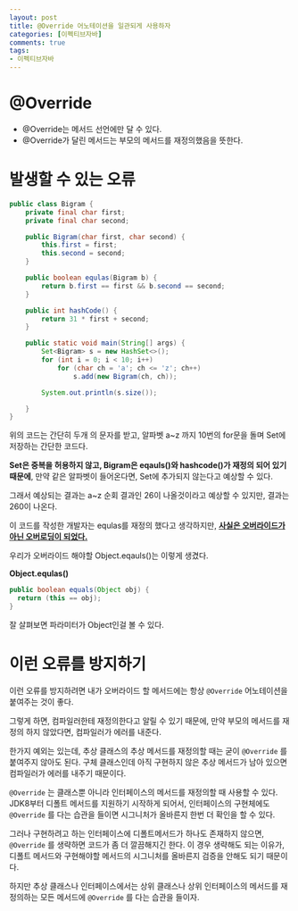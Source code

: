 ```yaml
---
layout: post
title: @Override 어노테이션을 일관되게 사용하자
categories: [이펙티브자바]
comments: true 
tags:
- 이펙티브자바
---
```




# @Override

- @Override는 메서드 선언에만 달 수 있다.
- @Override가 달린 메서드는 부모의 메서드를 재정의했음을 뜻한다.



# 발생할 수 있는 오류

```java
public class Bigram {
    private final char first;
    private final char second;

    public Bigram(char first, char second) {
        this.first = first;
        this.second = second;
    }

    public boolean equlas(Bigram b) {
        return b.first == first && b.second == second;
    }

    public int hashCode() {
        return 31 * first + second;
    }

    public static void main(String[] args) {
        Set<Bigram> s = new HashSet<>();
        for (int i = 0; i < 10; i++)
            for (char ch = 'a'; ch <= 'z'; ch++)
                s.add(new Bigram(ch, ch));

        System.out.println(s.size());

    }
}
```

위의 코드는 간단히 두개 의 문자를 받고, 알파벳 a~z 까지 10번의 for문을 돌며 Set에 저장하는 간단한 코드다.

**Set은 중복을 허용하지 않고, Bigram은 eqauls()와 hashcode()가 재정의 되어 있기 때문에**, 만약 같은 알파벳이 들어온다면, Set에 추가되지 않는다고 예상할 수 있다.

그래서 예상되는 결과는 a~z 순회 결과인 26이 나올것이라고 예상할 수 있지만, 결과는 260이 나온다.

이 코드를 작성한 개발자는 equlas를 재정의 했다고 생각하지만, **<u>사실은 오버라이드가 아닌 오버로딩이 되었다.</u>**

우리가 오버라이드 해야할 Object.eqauls()는 이렇게 생겼다.

**Object.equlas()**

```java
public boolean equals(Object obj) {
  return (this == obj);
}
```

잘 살펴보면 파라미터가 Object인걸 볼 수 있다.



# 이런 오류를 방지하기

이런 오류를 방지하려면 내가 오버라이드 할 메서드에는 항상 `@Override` 어노테이션을 붙여주는 것이 좋다.

그렇게 하면, 컴파일러한테 재정의한다고 알릴 수 있기 때문에, 만약 부모의 메서드를 재정의 하지 않았다면, 컴파일러가 에러를 내준다.

한가지 예외는 있는데, 추상 클래스의 추상 메서드를 재정의할 때는 굳이 `@Override` 를 붙여주지 않아도 된다. 구체 클래스인데 아직 구현하지 않은 추상 메서드가 남아 있으면 컴파일러가 에러를 내주기 때문이다.

`@Override` 는 클래스뿐 아니라 인터페이스의 메서드를 재정의할 때 사용할 수 있다. JDK8부터 디폴트 메서드를 지원하기 시작하게 되어서, 인터페이스의 구현체에도 `@Override` 를 다는 습관을 들이면 시그니처가 올바른지 한번 더 확인을 할 수 있다.

그러나 구현하려고 하는 인터페이스에 디폴트메서드가 하나도 존재하지 않으면, `@Override` 를 생략하면 코드가 좀 더 깔끔해지긴 한다.  이 경우 생략해도 되는 이유가, 디폴트 메서드와 구현해야할 메서드의 시그니처를 올바른지 검증을 안해도 되기 때문이다.

하지만 추상 클래스나 인터페이스에서는 상위 클래스나 상위 인터페이스의 메서드를 재정의하는 모든 메서드에 `@Override`  를 다는 습관을 들이자.